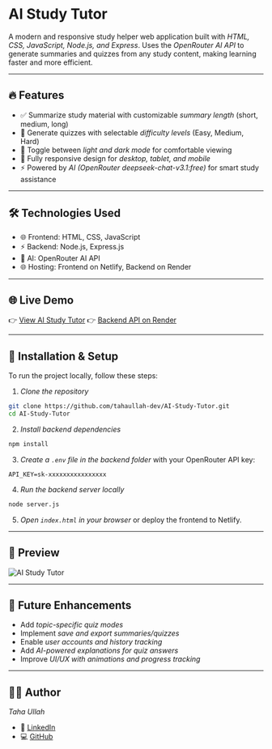 # AI Study Tutor

A modern and responsive study helper web application built with *HTML, CSS, JavaScript, Node.js, and Express*.
Uses the *OpenRouter AI API* to generate summaries and quizzes from any study content, making learning faster and more efficient.

---

## 🔥 Features

* ✅ Summarize study material with customizable *summary length* (short, medium, long)
* 📝 Generate quizzes with selectable *difficulty levels* (Easy, Medium, Hard)
* 🌙 Toggle between *light and dark mode* for comfortable viewing
* 📱 Fully responsive design for *desktop, tablet, and mobile*
* ⚡ Powered by *AI (OpenRouter deepseek-chat-v3.1\:free)* for smart study assistance

---

## 🛠 Technologies Used

* 🌐 Frontend: HTML, CSS, JavaScript
* ⚡ Backend: Node.js, Express.js
* 🤖 AI: OpenRouter AI API
* 🌐 Hosting: Frontend on Netlify, Backend on Render

---

## 🌐 Live Demo

👉 [View AI Study Tutor](https://ai-study-tutor.netlify.app)
👉 [Backend API on Render](https://ai-study-tutor-j5ju.onrender.com)

---

## 🚀 Installation & Setup

To run the project locally, follow these steps:

1. *Clone the repository*

```bash
git clone https://github.com/tahaullah-dev/AI-Study-Tutor.git
cd AI-Study-Tutor
```

2. *Install backend dependencies*

```bash
npm install
```

3. *Create a `.env` file in the backend folder* with your OpenRouter API key:

```
API_KEY=sk-xxxxxxxxxxxxxxxx
```

4. *Run the backend server locally*

```bash
node server.js
```

5. *Open `index.html` in your browser* or deploy the frontend to Netlify.

---

## 📸 Preview

![AI Study Tutor](./AI%20Study%20Tutor.png)

---

## 🔮 Future Enhancements

* Add *topic-specific quiz modes*
* Implement *save and export summaries/quizzes*
* Enable *user accounts and history tracking*
* Add *AI-powered explanations for quiz answers*
* Improve *UI/UX with animations and progress tracking*

---

## 🧑‍💻 Author

*Taha Ullah*

* 💼 [LinkedIn](https://www.linkedin.com/in/tahaullah-dev)
* 💻 [GitHub](https://github.com/tahaullah-dev)
